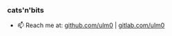 ### cats'n'bits

- 📫 Reach me at: [github.com/ulm0](github.com/ulm0) | [gitlab.com/ulm0](gitlab.com/ulm0)

<!--
**ulm0/ulm0** is a ✨ _special_ ✨ repository because its `README.md` (this file) appears on your GitHub profile.

Here are some ideas to get you started:

- 🔭 I’m currently working on ...
- 🌱 I’m currently learning ...
- 👯 I’m looking to collaborate on ...
- 🤔 I’m looking for help with ...
- 💬 Ask me about ...
- 📫 How to reach me: github.com/ulm0 | gitlab.com/ulm0
- 😄 Pronouns: ...
- ⚡ Fun fact: ...
-->

